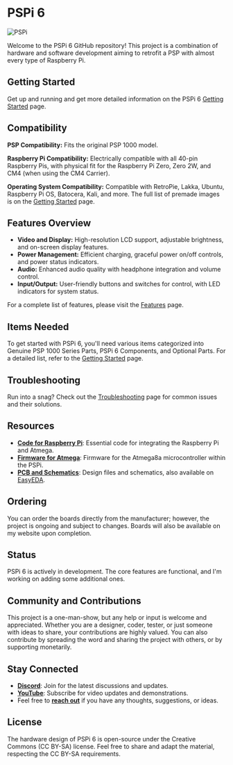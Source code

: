 # PSPi 6

![PSPi](https://othermod.com/wp-content/uploads/IMG_8727.jpg)

Welcome to the PSPi 6 GitHub repository! This project is a combination of hardware and software development aiming to retrofit a PSP with almost every type of Raspberry Pi.

## Getting Started

Get up and running and get more detailed information on the PSPi 6 [Getting Started](https://github.com/othermod/PSPi-Version-6/tree/main/docs/Getting_Started.md) page.

## Compatibility

**PSP Compatibility:** Fits the original PSP 1000 model.

**Raspberry Pi Compatibility:** Electrically compatible with all 40-pin Raspberry Pis, with physical fit for the Raspberry Pi Zero, Zero 2W, and CM4 (when using the CM4 Carrier).

**Operating System Compatibility:** Compatible with RetroPie, Lakka, Ubuntu, Raspberry Pi OS, Batocera, Kali, and more. The full list of premade images is on the [Getting Started](https://github.com/othermod/PSPi-Version-6/tree/main/docs/Getting_Started.md) page.

## Features Overview

- **Video and Display:** High-resolution LCD support, adjustable brightness, and on-screen display features.
- **Power Management:** Efficient charging, graceful power on/off controls, and power status indicators.
- **Audio:** Enhanced audio quality with headphone integration and volume control.
- **Input/Output:** User-friendly buttons and switches for control, with LED indicators for system status.

For a complete list of features, please visit the [Features](#) page.

## Items Needed
To get started with PSPi 6, you'll need various items categorized into Genuine PSP 1000 Series Parts, PSPi 6 Components, and Optional Parts. For a detailed list, refer to the [Getting Started](https://github.com/othermod/PSPi-Version-6/tree/main/docs/Getting_Started.md) page.

## Troubleshooting
Run into a snag? Check out the [Troubleshooting](https://github.com/othermod/PSPi-Version-6/page/Troubleshooting) page for common issues and their solutions.

## Resources
- [**Code for Raspberry Pi**](https://github.com/othermod/PSPi-Version-6/tree/main/drivers): Essential code for integrating the Raspberry Pi and Atmega.
- [**Firmware for Atmega**](https://github.com/othermod/PSPi-Version-6/tree/main/atmega): Firmware for the Atmega8a microcontroller within the PSPi.
- [**PCB and Schematics**](https://github.com/othermod/PSPi-Version-6/tree/main/boards): Design files and schematics, also available on [EasyEDA](https://oshwlab.com/adamseamster/pspi-zero-version-5_copy_copy).

## Ordering
You can order the boards directly from the manufacturer; however, the project is ongoing and subject to changes. Boards will also be available on my website upon completion.

## Status
PSPi 6 is actively in development. The core features are functional, and I'm working on adding some additional ones.

## Community and Contributions
This project is a one-man-show, but any help or input is welcome and appreciated. Whether you are a designer, coder, tester, or just someone with ideas to share, your contributions are highly valued. You can also contribute by spreading the word and sharing the project with others, or by supporting monetarily.

## Stay Connected
- [**Discord**](https://discord.gg/V96c3JC): Join for the latest discussions and updates.
- [**YouTube**](https://youtube.com/othermod): Subscribe for video updates and demonstrations.
- Feel free to [**reach out**](https://linktr.ee/othermod) if you have any thoughts, suggestions, or ideas.

## License
The hardware design of PSPi 6 is open-source under the Creative Commons (CC BY-SA) license. Feel free to share and adapt the material, respecting the CC BY-SA requirements.
